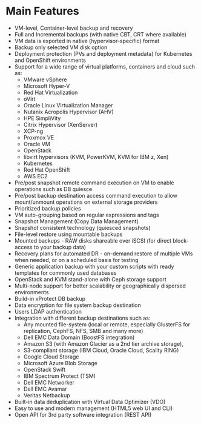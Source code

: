 # Main Features

* VM-level, Container-level backup and recovery
* Full and Incremental backups \(with native CBT, CRT where available\) 
* VM data is exported in native \(hypervisor-specific\) format
* Backup only selected VM disk option
* Deployment protection \(PVs and deployment metadata\) for Kubernetes and OpenShift environments
* Support for a wide range of virtual platforms, containers and cloud such as:
  * VMware vSphere
  * Microsoft Hyper-V
  * Red Hat Virtualization 
  * oVirt 
  * Oracle Linux Virtualization Manager
  * Nutanix Acropolis Hypervisor \(AHV\)
  * HPE SimpliVity
  * Citrix Hypervisor \(XenServer\) 
  * XCP-ng
  * Proxmox VE
  * Oracle VM
  * OpenStack
  * libvirt hypervisors \(KVM, PowerKVM, KVM for IBM z, Xen\)
  * Kubernetes
  * Red Hat OpenShift 
  * AWS EC2 
* Pre/post snapshot remote command execution on VM to enable operations such as DB quiesce
* Pre/post backup destination access command execution to allow mount/unmount operations on external storage providers
* Prioritized backup policies 
* VM auto-grouping based on regular expressions and tags
* Snapshot Management \(Copy Data Management\) 
* Snapshot consistent technology \(quiesced snapshots\)
* File-level restore using mountable backups 
* Mounted backups - RAW disks shareable over iSCSI \(for direct block-access to your backup data\)
* Recovery plans for automated DR - on-demand restore of multiple VMs when needed, or on a scheduled basis for testing
* Generic application backup with your custom scripts with ready templates for commonly used databases
* OpenStack and KVM stand-alone with Ceph storage support
* Multi-node support for better scalability or geographically dispersed environments
* Build-in vProtect DB backup
* Data encryption for file system backup destination
* Users LDAP authentication 
* Integration with different backup destinations such as:
  * Any mounted file-system \(local or remote, especially GlusterFS for replication, CephFS, NFS, SMB and many more\) 
  * Dell EMC Data Domain \(BoostFS integration\)
  * Amazon S3 \(with Amazon Glacier as a 2nd tier archive storage\), 
  * S3-compliant storage \(IBM Cloud, Oracle Cloud, Scality RING\)
  * Google Cloud Storage
  * Microsoft Azure Blob Storage
  * OpenStack Swift 
  * IBM Spectrum Protect \(TSM\)
  * Dell EMC Networker
  * Dell EMC Avamar
  * Veritas Netbackup
* Built-in data deduplication with Virtual Data Optimizer \(VDO\)
* Easy to use and modern management \(HTML5 web UI and CLI\)
* Open API for 3rd party software integration \(REST API\)

